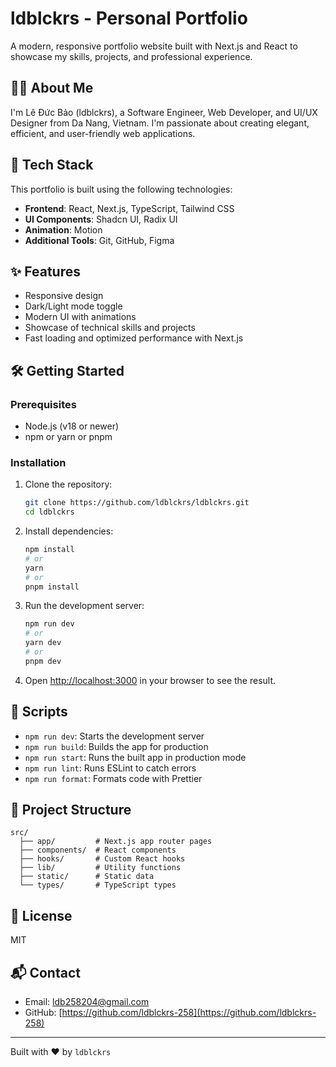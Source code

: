 # ldblckrs - Personal Portfolio

A modern, responsive portfolio website built with Next.js and React to showcase my skills, projects, and professional experience.

## 👨‍💻 About Me

I'm Lê Đức Bảo (ldblckrs), a Software Engineer, Web Developer, and UI/UX Designer from Da Nang, Vietnam. I'm passionate about creating elegant, efficient, and user-friendly web applications.

## 🚀 Tech Stack

This portfolio is built using the following technologies:

- **Frontend**: React, Next.js, TypeScript, Tailwind CSS
- **UI Components**: Shadcn UI, Radix UI
- **Animation**: Motion
- **Additional Tools**: Git, GitHub, Figma

## ✨ Features

- Responsive design
- Dark/Light mode toggle
- Modern UI with animations
- Showcase of technical skills and projects
- Fast loading and optimized performance with Next.js

## 🛠️ Getting Started

### Prerequisites

- Node.js (v18 or newer)
- npm or yarn or pnpm

### Installation

1. Clone the repository:
   ```bash
   git clone https://github.com/ldblckrs/ldblckrs.git
   cd ldblckrs
   ```

2. Install dependencies:
   ```bash
   npm install
   # or
   yarn
   # or
   pnpm install
   ```

3. Run the development server:
   ```bash
   npm run dev
   # or
   yarn dev
   # or
   pnpm dev
   ```

4. Open [http://localhost:3000](http://localhost:3000) in your browser to see the result.

## 📝 Scripts

- `npm run dev`: Starts the development server
- `npm run build`: Builds the app for production
- `npm run start`: Runs the built app in production mode
- `npm run lint`: Runs ESLint to catch errors
- `npm run format`: Formats code with Prettier

## 🧰 Project Structure

```
src/
  ├── app/         # Next.js app router pages
  ├── components/  # React components
  ├── hooks/       # Custom React hooks
  ├── lib/         # Utility functions
  ├── static/      # Static data
  └── types/       # TypeScript types
```

## 📄 License

MIT

## 📬 Contact

- Email: [ldb258204@gmail.com](mailto:ldb258204@gmail.com)
- GitHub: [https://github.com/ldblckrs-258](https://github.com/ldblckrs-258)

---

Built with ❤️ by `ldblckrs`